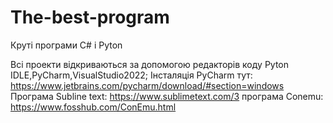 # The-best-program
Круті програми C# і Pyton

Всі проекти відкриваються за допомогою редакторів коду Pyton IDLE,PyCharm,VisualStudio2022;
Інсталяція PyCharm  тут:
https://www.jetbrains.com/pycharm/download/#section=windows
Програма Subline text:
https://www.sublimetext.com/3
програма Conemu:
https://www.fosshub.com/ConEmu.html

